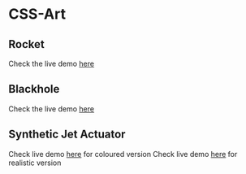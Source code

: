 # CSS-Art

## Rocket
Check the live demo [here](https://codepen.io/King-of-the-Hills/pen/zYbGjRr)

## Blackhole
Check the live demo [here](https://codepen.io/King-of-the-Hills/pen/BabKJMm)

## Synthetic Jet Actuator
Check live demo [here](https://codepen.io/King-of-the-Hills/pen/poYbXjz) for coloured version
Check live demo [here](https://codepen.io/King-of-the-Hills/pen/LYaRJyg) for realistic version
